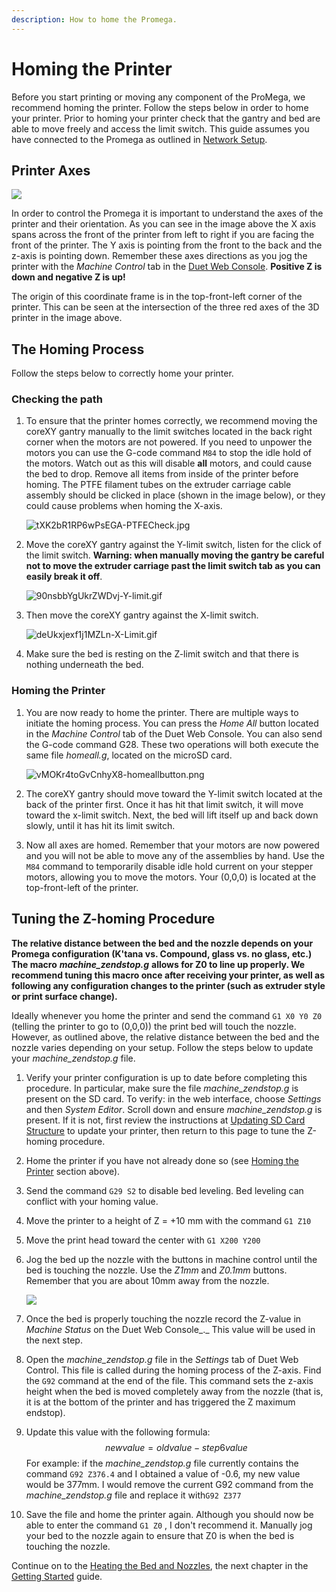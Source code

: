 ```yaml
---
description: How to home the Promega.
---
```


# Homing the Printer

Before you start printing or moving any component of the ProMega, we recommend homing the printer. Follow the steps below in order to home your printer. Prior to homing your printer check that the gantry and bed are able to move freely and access the limit switch. This guide assumes you have connected to the Promega as outlined in [Network Setup](network-setup.md).

## Printer Axes

![](../.gitbook/assets/promegacoordinateaxes.jpg)

In order to control the Promega it is important to understand the axes of the printer and their orientation. As you can see in the image above the X axis spans across the front of the printer from left to right if you are facing the front of the printer. The Y axis is pointing from the front to the back and the z-axis is pointing down. Remember these axes directions as you jog the printer with the _Machine Control_ tab in the [Duet Web Console](https://m3d.gitbook.io/promega-docs/getting-started/accessing-web-interface). **Positive Z is down and negative Z is up!**

The origin of this coordinate frame is in the top-front-left corner of the printer. This can be seen at the intersection of the three red axes of the 3D printer in the image above.

## The Homing Process

Follow the steps below to correctly home your printer.

### Checking the path

1. To ensure that the printer homes correctly, we recommend moving the coreXY gantry manually to the limit switches located in the back right corner when the motors are not powered. If you need to unpower the motors you can use the G-code command `M84` to stop the idle hold of the motors. Watch out as this will disable **all** motors, and could cause the bed to drop. Remove all items from inside of the printer before homing. The PTFE filament tubes on the extruder carriage cable assembly should be clicked in place \(shown in the image below\), or they could cause problems when homing the X-axis.

   ![tXK2bR1RP6wPsEGA-PTFECheck.jpg](../.gitbook/assets/txk2br1rp6wpsega-ptfecheck.jpg)

2. Move the coreXY gantry against the Y-limit switch, listen for the click of the limit switch. **Warning: when manually moving the gantry be careful not to move the extruder carriage past the limit switch tab as you can easily break it off**.

   ![90nsbbYgUkrZWDvj-Y-limit.gif](../.gitbook/assets/90nsbbygukrzwdvj-y-limit.gif)

3. Then move the coreXY gantry against the X-limit switch.

   ![deUkxjexf1j1MZLn-X-Limit.gif](../.gitbook/assets/deukxjexf1j1mzln-x-limit.gif)

4. Make sure the bed is resting on the Z-limit switch and that there is nothing underneath the bed.

### Homing the Printer

1. You are now ready to home the printer. There are multiple ways to initiate the homing process. You can press the _Home All_ button located in the _Machine Control_ tab of the Duet Web Console. You can also send the G-code command G28. These two operations will both execute the same file _homeall.g_, located on the microSD card.

   ![vMOKr4toGvCnhyX8-homeallbutton.png](../.gitbook/assets/vmokr4togvcnhyx8-homeallbutton.png)

2. The coreXY gantry should move toward the Y-limit switch located at the back of the printer first. Once it has hit that limit switch, it will move toward the x-limit switch. Next, the bed will lift itself up and back down slowly, until it has hit its limit switch.
3. Now all axes are homed. Remember that your motors are now powered and you will not be able to move any of the assemblies by hand. Use the `M84` command to temporarily disable idle hold current on your stepper motors, allowing you to move the motors. Your \(0,0,0\) is located at the top-front-left of the printer. 

## Tuning the Z-homing Procedure

**The relative distance between the bed and the nozzle depends on your Promega configuration \(K'tana vs. Compound, glass vs. no glass, etc.\)  The macro** _**machine\_zendstop.g**_ **allows for Z0 to line up properly.  We recommend tuning this macro once after receiving your printer, as well as following any configuration changes to the printer \(such as extruder style or print surface change\).**

Ideally whenever you home the printer and send the command `G1 X0 Y0 Z0` \(telling the printer to go to \(0,0,0\)\) the print bed will touch the nozzle.  However, as outlined above, the relative distance between the bed and the nozzle varies depending on your setup.  Follow the steps below to update your _machine\_zendstop.g_ file.

1. Verify your printer configuration is up to date before completing this procedure.  In particular, make sure the file _machine\_zendstop.g_ is present on the SD card.  To verify: in the web interface, choose _Settings_ and then _System Editor_.  Scroll down and ensure _machine\_zendstop.g_ is present.  If it is not, first review the instructions at [Updating SD Card Structure](updating-sd-card-structure.md) to update your printer, then return to this page to tune the Z-homing procedure. 
2. Home the printer if you have not already done so \(see [Homing the Printer](homing-the-printer.md#homing-the-printer) section above\). 
3. Send the command `G29 S2` to disable bed leveling.  Bed leveling can conflict with your homing value. 
4. Move the printer to a height of Z = +10 mm with the command `G1 Z10`  
5. Move the print head toward the center with `G1 X200 Y200`  
6. Jog the bed up the nozzle with the buttons in machine control until the bed is touching the nozzle.  Use the _Z1mm_ and _Z0.1mm_ buttons.  Remember that you are about 10mm away from the nozzle.

   ![](../.gitbook/assets/machinecontrol%20%281%29.png)  

7. Once the bed is properly touching the nozzle record the Z-value in _Machine Status_ on the Duet Web Console_._  This value will be used in the next step. 
8. Open the _machine\_zendstop.g_ file in the _Settings_ tab of Duet Web Control.  This file is called during the homing process of the Z-axis.  Find the `G92` command at the end of the file.  This command sets the z-axis height when the bed is moved completely away from the nozzle \(that is, it is at the bottom of the printer and has triggered the Z maximum endstop\). 
9. Update this value with the following formula:  $$new value = old value - step6value$$ For example: if the _machine\_zendstop.g_ file currently contains the command  `G92 Z376.4` and I obtained a value of -0.6, my new value would be 377mm.  I would remove the current G92 command from the _machine\_zendstop.g_ file and replace it with`G92 Z377`  
10. Save the file and home the printer again.  Although you should now be able to enter the command `G1 Z0` , I don't recommend it.  Manually jog your bed to the nozzle again to ensure that Z0 is when the bed is touching the nozzle.

Continue on to the [Heating the Bed and Nozzles](https://m3d.gitbook.io/promega-docs/getting-started/heating-the-bed-and-nozzles), the next chapter in the [Getting Started](https://m3d.gitbook.io/promega-docs/getting-started) guide.

